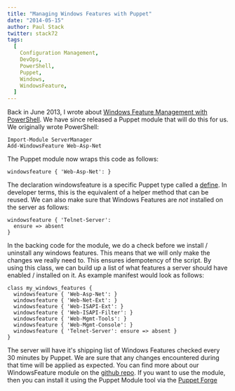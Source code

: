 ```yaml
---
title: "Managing Windows Features with Puppet"
date: "2014-05-15"
author: Paul Stack
twitter: stack72
tags:
  [
    Configuration Management,
    DevOps,
    PowerShell,
    Puppet,
    Windows,
    WindowsFeature,
  ]
---
```


Back in June 2013, I wrote about [Windows Feature Management with PowerShell](/blog/2013/06/14/windows-feature-management-with-powershell/). We have since released a Puppet module that will do this for us. We originally wrote PowerShell:

    Import-Module ServerManager
    Add-WindowsFeature Web-Asp-Net

The Puppet module now wraps this code as follows:

    windowsfeature { 'Web-Asp-Net': }

The declaration windowsfeature is a specific Puppet type called a [define](http://docs.puppetlabs.com/learning/definedtypes.html). In developer terms, this is the equivalent of a helper method that can be reused. We can also make sure that Windows Features are _not_ installed on the server as follows:

    windowsfeature { 'Telnet-Server':
      ensure => absent
    }

In the backing code for the module, we do a check before we install / uninstall any windows features. This means that we will only make the changes we really need to. This ensures idempotency of the script. By using this class, we can build up a list of what features a server should have enabled / installed on it. As example manifest would look as follows:

    class my_windows_features {
      windowsfeature { 'Web-Asp-Net': }
      windowsfeature { 'Web-Net-Ext': }
      windowsfeature { 'Web-ISAPI-Ext': }
      windowsfeature { 'Web-ISAPI-Filter': }
      windowsfeature { 'Web-Mgmt-Tools': }
      windowsfeature { 'Web-Mgmt-Console': }
      windowsfeature { 'Telnet-Server': ensure => absent }
    }

The server will have it's shipping list of Windows Features checked every 30 minutes by Puppet. We are sure that any changes encountered during that time will be applied as expected. You can find more about our WindowsFeature module on the [github repo](http://github.com/opentable/puppet-windowsfeature). If you want to use the module, then you can install it using the Puppet Module tool via the [Puppet Forge](http://forge.puppetlabs.com/opentable/windowsfeature)
